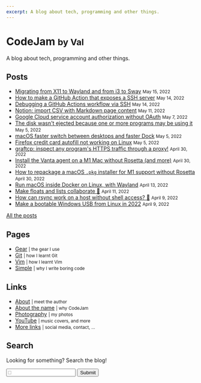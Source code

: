 ```yaml
---
excerpt: A blog about tech, programming and other things.
---
```


# CodeJam <small>by Val</small>
A blog about tech, programming and other things.

## Posts

<div class="links posts">

* [Migrating from X11 to Wayland and from i3 to Sway](2022/05/migrating-x11-wayland-i3-sway.md) <small>May 15, 2022</small>
* [How to make a GitHub Action that exposes a SSH server](2022/05/github-action-expose-ssh-server.md) <small>May 14, 2022</small>
* [Debugging a GitHub Actions workflow via SSH](2022/05/debugging-github-actions-workflow-ssh.md) <small>May 14, 2022</small>
* [Notion: import CSV with Markdown page content](2022/05/notion-csv-markdown-page-content.md) <small>May 11, 2022</small>
* [Google Cloud service account authorization without OAuth](2022/05/google-cloud-service-account-authorization-without-oauth.md) <small>May 7, 2022</small>
* [The disk wasn't ejected because one or more programs may be using it](2022/05/macos-disk-not-ejected-programs-using-it.md) <small>May 5, 2022</small>
* [macOS faster switch between desktops and faster Dock](2022/05/macos-faster-desktops-dock.md) <small>May 5, 2022</small>
* [Firefox credit card autofill not working on Linux](2022/05/firefox-credit-card-autofill-not-working-on-linux.md) <small>May 5, 2022</small>
* [graftcp: inspect any program's HTTPS traffic through a proxy!](2022/04/graftcp-inspect-https-traffic-proxy.md) <small>April 30, 2022</small>
* [Install the Vanta agent on a M1 Mac without Rosetta (and more)](2022/04/vanta-agent-m1-mac-without-rosetta.md) <small>April 30, 2022</small>
* [How to repackage a macOS `.pkg` installer for M1 support without Rosetta](2022/04/repackage-macos-app-m1-support-without-rosetta.md) <small>April 30, 2022</small>
* [Run macOS inside Docker on Linux, with Wayland](2022/04/macos-docker-linux-wayland.md) <small>April 13, 2022</small>
* [Make floats and lists collaborate 🙈](2022/04/make-floats-and-lists-collaborate.md) <small>April 11, 2022</small>
* [How can rsync work on a host without shell access? 🤔](2022/04/rsync-without-shell-access.md) <small>April 9, 2022</small>
* [Make a bootable Windows USB from Linux in 2022](2022/04/bootable-windows-usb-from-linux.md) <small>April 9, 2022</small>

[All the posts](posts.md)

</div>

## Pages

<div class="links">

* [Gear](gear.md) <small>| the gear I use</small>
* [Git](git.md) <small>| how I learnt Git</small>
* [Vim](vim.md) <small>| how I learnt Vim</small>
* [Simple](simple.md) <small>| why I write boring code</small>

</div>

## Links

<div class="links">

* [About](val.md) <small>| meet the author</small>
* [About the name](about-the-name.md) <small>| why CodeJam</small>
* [Photography](https://photography.codejam.info/) <small>| my photos</small>
* [YouTube](https://www.youtube.com/FunkyVal) <small>| music covers, and more</small>
* [More links](val.md#links) <small>| social media, contact, ...</small>

</div>

## Search

<form class="search" onsubmit="return onSearchSubmit(this)">
  <p>Looking for something? Search the blog!</p>
  <p>
    <input type="text" name="query" placeholder="🔎">
    <button type="submit">Submit</button>
  </p>
  <div class="links posts"></div>
  <div class="message"></div>
</form>
